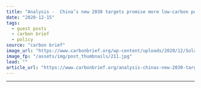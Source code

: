 ```yaml
---
title: "Analysis -  China’s new 2030 targets promise more low-carbon power than meets the eye"
date: "2020-12-15"
tags: 
  - guest posts
  - carbon brief
  - policy
source: "carbon brief"
image_url: "https://www.carbonbrief.org/wp-content/uploads/2020/12/Solar-panels-china-583x372.jpg"
image_fp: "/assets/img/post_thumbnails/211.jpg"
lead: ""
article_url: "https://www.carbonbrief.org/analysis-chinas-new-2030-targets-promise-more-low-carbon-power-than-meets-the-eye"
---
```


---
